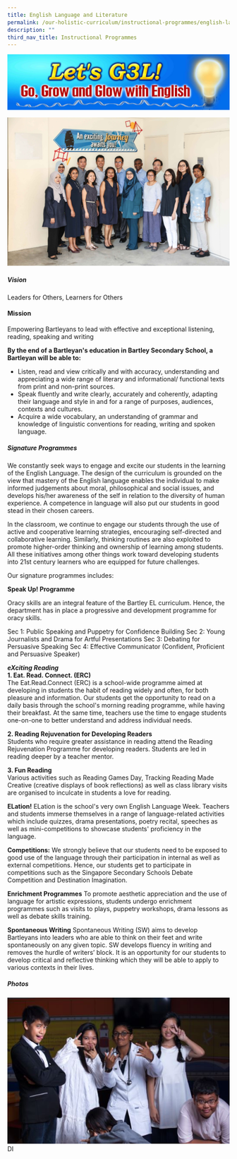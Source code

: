 ```yaml
---
title: English Language and Literature
permalink: /our-holistic-curriculum/instructional-programmes/english-language-and-literature
description: ""
third_nav_title: Instructional Programmes
---
```

![](/images/122.jpg)

![](/images/ENGLISH-Formal.jpg)

##### Vision <br>
Leaders for Others, Learners for Others

#### Mission <br> 
Empowering Bartleyans to lead with effective and exceptional listening, reading, speaking and writing 

**By the end of a Bartleyan's education in Bartley Secondary School, a Bartleyan will be able to:**

* Listen, read and view critically and with accuracy, understanding and appreciating a wide range of literary and informational/ functional texts from print and non-print sources. 
* Speak fluently and write clearly, accurately and coherently, adapting their language and style in and for a range of purposes, audiences, contexts and cultures. 
* Acquire a wide vocabulary, an understanding of grammar and knowledge of linguistic conventions for reading, writing and spoken language.

##### Signature Programmes <br>
We constantly seek ways to engage and excite our students in the learning of the English Language. The design of the curriculum is grounded on the view that mastery of the English language enables the individual to make informed judgements about moral, philosophical and social issues, and develops his/her awareness of the self in relation to the diversity of human experience. A competence in language will also put our students in good stead in their chosen careers.

In the classroom, we continue to engage our students through the use of active and cooperative learning strategies, encouraging self-directed and collaborative learning. Similarly, thinking routines are also exploited to promote higher-order thinking and ownership of learning among students. All these initiatives among other things work toward developing students into 21st century learners who are equipped for future challenges.

Our signature programmes includes:

**Speak Up! Programme**

Oracy skills are an integral feature of the Bartley EL curriculum. Hence, the department has in place a progressive and development programme for oracy skills.

Sec 1: Public Speaking and Puppetry for Confidence Building
Sec 2: Young Journalists and Drama for Artful Presentations
Sec 3: Debating for Persuasive Speaking
Sec 4: Effective Communicator (Confident, Proficient and Persuasive Speaker)

***eXciting Reading*** <br>
**1. Eat. Read. Connect. (ERC)** <br>
The Eat.Read.Connect (ERC) is a school-wide programme aimed at developing in students the habit of reading widely and often, for both pleasure and information. Our students get the opportunity to read on a daily basis through the school's morning reading programme, while having their breakfast. At the same time, teachers use the time to engage students one-on-one to better understand and address individual needs.

**2. Reading Rejuvenation for Developing Readers** <br>
Students who require greater assistance in reading attend the Reading Rejuvenation Programme for developing readers. Students are led in reading deeper by a teacher mentor.

**3. Fun Reading** <br>
Various activities such as Reading Games Day, Tracking Reading Made Creative (creative displays of book reflections) as well as class library visits are organised to inculcate in students a love for reading.

**ELation!**
ELation is the school's very own English Language Week. Teachers and students immerse themselves in a range of language-related activities which include quizzes, drama presentations, poetry recital, speeches as well as mini-competitions to showcase students' proficiency in the language.

**Competitions:**
We strongly believe that our students need to be exposed to good use of the language through their participation in internal as well as external competitions. Hence, our students get to participate in competitions such as the Singapore Secondary Schools Debate Competition and Destination Imagination.

**Enrichment Programmes**
To promote aesthetic appreciation and the use of language for artistic expressions, students undergo enrichment programmes such as visits to plays, puppetry workshops, drama lessons as well as debate skills training.

**Spontaneous Writing**
Spontaneous Writing (SW) aims to develop Bartleyans into leaders who are able to think on their feet and write spontaneously on any given topic. SW develops fluency in writing and removes the hurdle of writers’ block. It is an opportunity for our students to develop critical and reflective thinking which they will be able to apply to various contexts in their lives.

##### Photos
![](/images/di%20(1%20of%201).jpg)
DI

